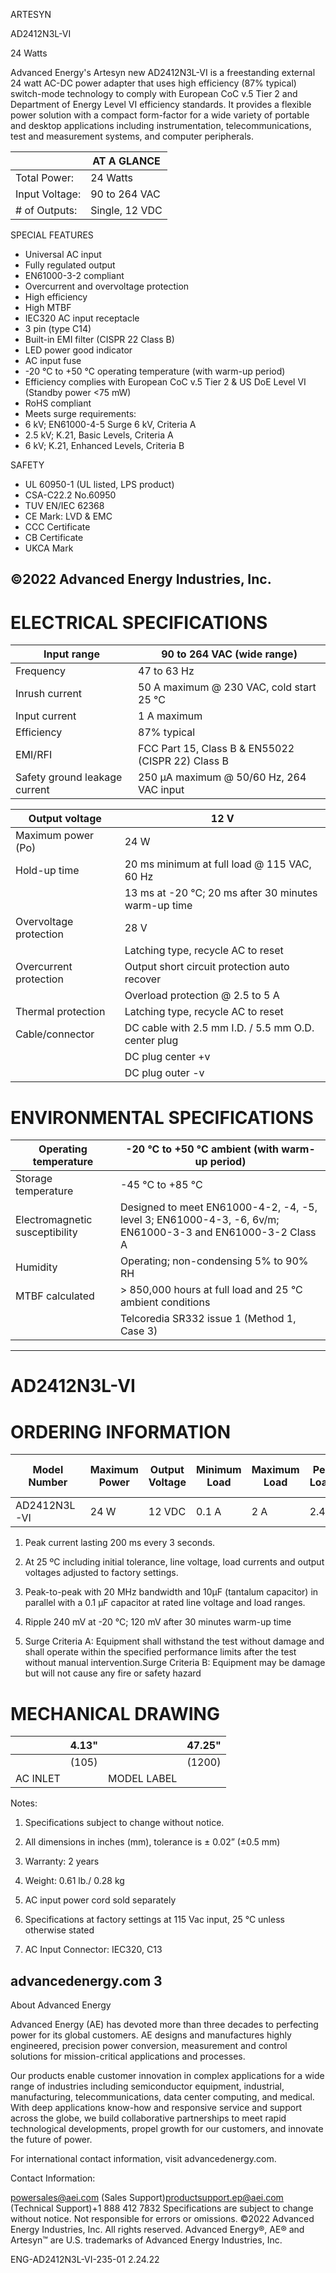 ARTESYN

AD2412N3L-VI

24 Watts

Advanced Energy's Artesyn new AD2412N3L-VI is a freestanding external 24 watt AC-DC power adapter that uses high efficiency (87% typical) switch-mode technology to comply with European CoC v.5 Tier 2 and Department of Energy Level VI efficiency standards. It provides a flexible power solution with a compact form-factor for a wide variety of portable and desktop applications including instrumentation, telecommunications, test and measurement systems, and computer peripherals.

| |AT A GLANCE|
|---|---|
|Total Power:|24 Watts|
|Input Voltage:|90 to 264 VAC|
|# of Outputs:|Single, 12 VDC|

SPECIAL FEATURES

- Universal AC input
- Fully regulated output
- EN61000-3-2 compliant
- Overcurrent and overvoltage protection
- High efficiency
- High MTBF
- IEC320 AC input receptacle
- 3 pin (type C14)
- Built-in EMI filter (CISPR 22 Class B)
- LED power good indicator
- AC input fuse
- -20 °C to +50 °C operating temperature (with warm-up period)
- Efficiency complies with European CoC v.5 Tier 2 & US DoE Level VI (Standby power &lt;75 mW)
- RoHS compliant
- Meets surge requirements:
- 6 kV; EN61000-4-5 Surge 6 kV, Criteria A
- 2.5 kV; K.21, Basic Levels, Criteria A
- 6 kV; K.21, Enhanced Levels, Criteria B

SAFETY

- UL 60950-1 (UL listed, LPS product)
- CSA-C22.2 No.60950
- TUV EN/IEC 62368
- CE Mark: LVD & EMC
- CCC Certificate
- CB Certificate
- UKCA Mark

©2022 Advanced Energy Industries, Inc.
---
# ELECTRICAL SPECIFICATIONS

|Input range|90 to 264 VAC (wide range)|
|---|---|
|Frequency|47 to 63 Hz|
|Inrush current|50 A maximum @ 230 VAC, cold start 25 °C|
|Input current|1 A maximum|
|Efficiency|87% typical|
|EMI/RFI|FCC Part 15, Class B & EN55022 (CISPR 22) Class B|
|Safety ground leakage current|250 μA maximum @ 50/60 Hz, 264 VAC input|

|Output voltage|12 V|
|---|---|
|Maximum power (Po)|24 W|
|Hold-up time|20 ms minimum at full load @ 115 VAC, 60 Hz|
| |13 ms at -20 °C; 20 ms after 30 minutes warm-up time|
|Overvoltage protection|28 V|
| |Latching type, recycle AC to reset|
|Overcurrent protection|Output short circuit protection auto recover|
| |Overload protection @ 2.5 to 5 A|
|Thermal protection|Latching type, recycle AC to reset|
|Cable/connector|DC cable with 2.5 mm I.D. / 5.5 mm O.D. center plug|
| |DC plug center +v|
| |DC plug outer -v|

# ENVIRONMENTAL SPECIFICATIONS

|Operating temperature|-20 °C to +50 °C ambient (with warm-up period)|
|---|---|
|Storage temperature|-45 °C to +85 °C|
|Electromagnetic susceptibility|Designed to meet EN61000-4-2, -4, -5, level 3; EN61000-4-3, -6, 6v/m; EN61000-3-3 and EN61000-3-2 Class A|
|Humidity|Operating; non-condensing 5% to 90% RH|
|MTBF calculated|> 850,000 hours at full load and 25 °C ambient conditions|
| |Telcoredia SR332 issue 1 (Method 1, Case 3)|
---
# AD2412N3L-VI

# ORDERING INFORMATION

|Model Number|Maximum Power|Output Voltage|Minimum Load|Maximum Load|Peak Load1|Regulation2|Ripple P/P (PARD)3,41.89"1.30"(48)(33)|
|---|---|---|---|---|---|---|---|
|AD2412N3L-VI|24 W|12 VDC|0.1 A|2 A|2.4 A|± 5%|&lt; 120 mV|

1. Peak current lasting 200 ms every 3 seconds.

2. At 25 ºC including initial tolerance, line voltage, load currents and output voltages adjusted to factory settings.

3. Peak-to-peak with 20 MHz bandwidth and 10μF (tantalum capacitor) in parallel with a 0.1 μF capacitor at rated line voltage and load ranges.

4. Ripple 240 mV at -20 °C; 120 mV after 30 minutes warm-up time

5. Surge Criteria A: Equipment shall withstand the test without damage and shall operate within the specified performance limits after the test without manual intervention.Surge Criteria B: Equipment may be damage but will not cause any fire or safety hazard

# MECHANICAL DRAWING

| |4.13"| |47.25"|
|---|---|---|---|
| |(105)| |(1200)|
|AC INLET| |MODEL LABEL| |

Notes:

1. Specifications subject to change without notice.

2. All dimensions in inches (mm), tolerance is ± 0.02” (±0.5 mm)

3. Warranty: 2 years

4. Weight: 0.61 lb./ 0.28 kg

5. AC input power cord sold separately

6. Specifications at factory settings at 115 Vac input, 25 °C unless otherwise stated

7. AC Input Connector: IEC320, C13

advancedenergy.com 3
---
About Advanced Energy

Advanced Energy (AE) has devoted more than three decades to perfecting power for its global customers. AE designs and manufactures highly engineered, precision power conversion, measurement and control solutions for mission-critical applications and processes.

Our products enable customer innovation in complex applications for a wide range of industries including semiconductor equipment, industrial, manufacturing, telecommunications, data center computing, and medical. With deep applications know-how and responsive service and support across the globe, we build collaborative partnerships to meet rapid technological developments, propel growth for our customers, and innovate the future of power.

For international contact information, visit advancedenergy.com.

Contact Information:

powersales@aei.com (Sales Support)productsupport.ep@aei.com (Technical Support)+1 888 412 7832
Specifications are subject to change without notice. Not responsible for errors or omissions. ©2022 Advanced Energy Industries, Inc. All rights reserved. Advanced Energy®, AE® and Artesyn™ are U.S. trademarks of Advanced Energy Industries, Inc.

ENG-AD2412N3L-VI-235-01 2.24.22